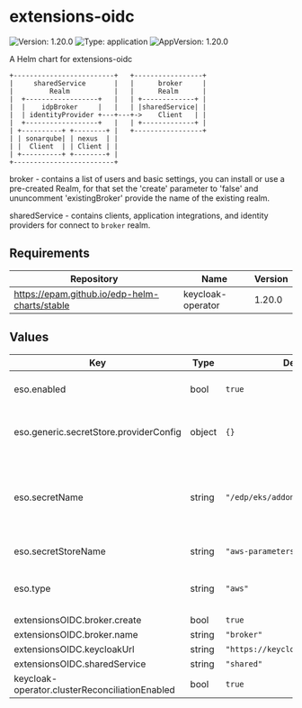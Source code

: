 # extensions-oidc

![Version: 1.20.0](https://img.shields.io/badge/Version-1.20.0-informational?style=flat-square) ![Type: application](https://img.shields.io/badge/Type-application-informational?style=flat-square) ![AppVersion: 1.20.0](https://img.shields.io/badge/AppVersion-1.20.0-informational?style=flat-square)

A Helm chart for extensions-oidc

```
+-------------------------+   +-----------------+
|     sharedService       |   |      broker     |
|         Realm           |   |      Realm      |
|  +------------------+   |   | +-------------+ |
|  |    idpBroker     |   |   | |sharedService| |
|  | identityProvider +---+---+->    Client   | |
|  +------------------+   |   | +-------------+ |
| +----------+ +--------+ |   +-----------------+
| | sonarqube| | nexus  | |
| |  Client  | | Client | |
| +----------+ +--------+ |
+-------------------------+
```

broker - contains a list of users and basic settings, you can install or use a pre-created Realm, for that set the 'create' parameter to 'false' and ununcomment 'existingBroker' provide the name of the existing realm.

sharedService - contains clients, application integrations, and identity providers for connect to `broker` realm.

## Requirements

| Repository | Name | Version |
|------------|------|---------|
| https://epam.github.io/edp-helm-charts/stable | keycloak-operator | 1.20.0 |

## Values

| Key | Type | Default | Description |
|-----|------|---------|-------------|
| eso.enabled | bool | `true` | Install components of the ESO. |
| eso.generic.secretStore.providerConfig | object | `{}` | Defines SecretStore provider configuration. |
| eso.secretName | string | `"/edp/eks/addons/extensionsOIDC"` | Value name in AWS ParameterStore, AWS SecretsManager or other Secret Store. |
| eso.secretStoreName | string | `"aws-parameterstore-oidc"` | Defines Secret Store name. |
| eso.type | string | `"aws"` | Defines provider type. One of `aws` or `generic`. |
| extensionsOIDC.broker.create | bool | `true` |  |
| extensionsOIDC.broker.name | string | `"broker"` |  |
| extensionsOIDC.keycloakUrl | string | `"https://keycloak.example.com"` |  |
| extensionsOIDC.sharedService | string | `"shared"` |  |
| keycloak-operator.clusterReconciliationEnabled | bool | `true` |  |
